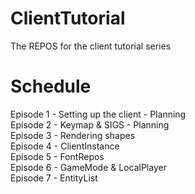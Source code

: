 # ClientTutorial
The REPOS for the client tutorial series

# Schedule
Episode 1 - Setting up the client - Planning<br/>
Episode 2 - Keymap & SIGS - Planning<br/>
Episode 3 - Rendering shapes<br/>
Episode 4 - ClientInstance<br/>
Episode 5 - FontRepos<br/>
Episode 6 - GameMode & LocalPlayer<br/>
Episode 7 - EntityList<br/>
